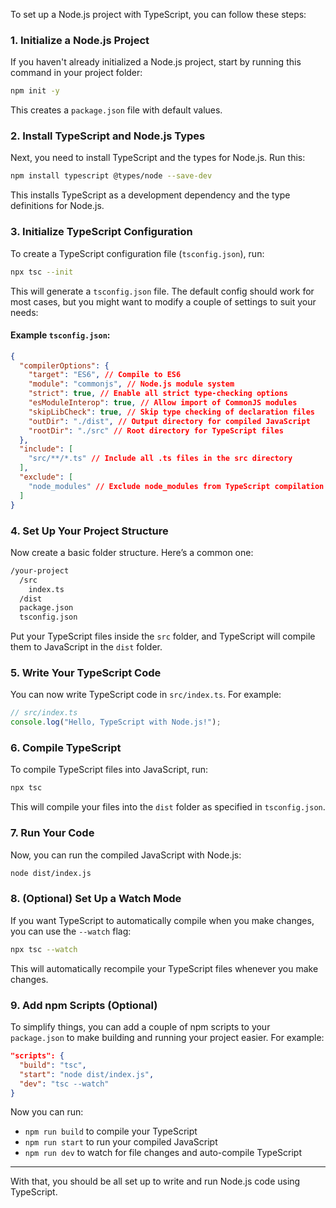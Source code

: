 To set up a Node.js project with TypeScript, you can follow these steps:

### 1. **Initialize a Node.js Project**

If you haven't already initialized a Node.js project, start by running this command in your project folder:

```bash
npm init -y
```

This creates a `package.json` file with default values.

### 2. **Install TypeScript and Node.js Types**

Next, you need to install TypeScript and the types for Node.js. Run this:

```bash
npm install typescript @types/node --save-dev
```

This installs TypeScript as a development dependency and the type definitions for Node.js.

### 3. **Initialize TypeScript Configuration**

To create a TypeScript configuration file (`tsconfig.json`), run:

```bash
npx tsc --init
```

This will generate a `tsconfig.json` file. The default config should work for most cases, but you might want to modify a couple of settings to suit your needs:

#### Example `tsconfig.json`:

```json
{
  "compilerOptions": {
    "target": "ES6", // Compile to ES6
    "module": "commonjs", // Node.js module system
    "strict": true, // Enable all strict type-checking options
    "esModuleInterop": true, // Allow import of CommonJS modules
    "skipLibCheck": true, // Skip type checking of declaration files
    "outDir": "./dist", // Output directory for compiled JavaScript
    "rootDir": "./src" // Root directory for TypeScript files
  },
  "include": [
    "src/**/*.ts" // Include all .ts files in the src directory
  ],
  "exclude": [
    "node_modules" // Exclude node_modules from TypeScript compilation
  ]
}
```

### 4. **Set Up Your Project Structure**

Now create a basic folder structure. Here’s a common one:

```bash
/your-project
  /src
    index.ts
  /dist
  package.json
  tsconfig.json
```

Put your TypeScript files inside the `src` folder, and TypeScript will compile them to JavaScript in the `dist` folder.

### 5. **Write Your TypeScript Code**

You can now write TypeScript code in `src/index.ts`. For example:

```ts
// src/index.ts
console.log("Hello, TypeScript with Node.js!");
```

### 6. **Compile TypeScript**

To compile TypeScript files into JavaScript, run:

```bash
npx tsc
```

This will compile your files into the `dist` folder as specified in `tsconfig.json`.

### 7. **Run Your Code**

Now, you can run the compiled JavaScript with Node.js:

```bash
node dist/index.js
```

### 8. **(Optional) Set Up a Watch Mode**

If you want TypeScript to automatically compile when you make changes, you can use the `--watch` flag:

```bash
npx tsc --watch
```

This will automatically recompile your TypeScript files whenever you make changes.

### 9. **Add npm Scripts (Optional)**

To simplify things, you can add a couple of npm scripts to your `package.json` to make building and running your project easier. For example:

```json
"scripts": {
  "build": "tsc",
  "start": "node dist/index.js",
  "dev": "tsc --watch"
}
```

Now you can run:

- `npm run build` to compile your TypeScript
- `npm run start` to run your compiled JavaScript
- `npm run dev` to watch for file changes and auto-compile TypeScript

---

With that, you should be all set up to write and run Node.js code using TypeScript.
